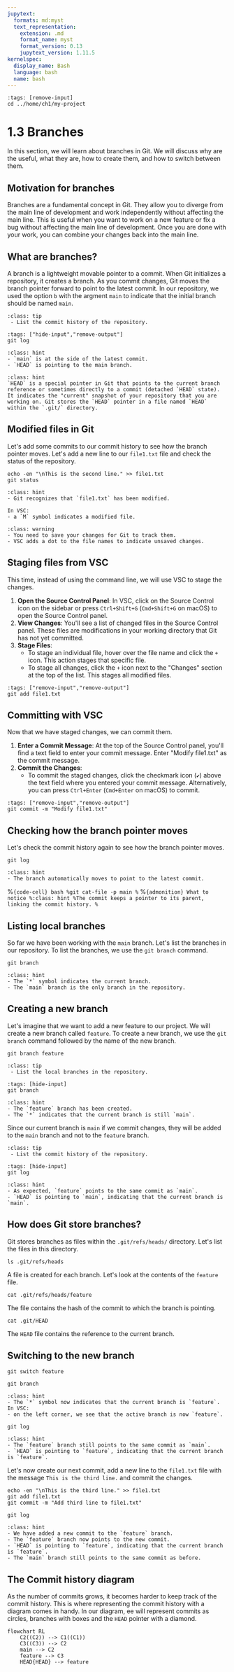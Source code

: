 ```yaml
---
jupytext:
  formats: md:myst
  text_representation:
    extension: .md
    format_name: myst
    format_version: 0.13
    jupytext_version: 1.11.5
kernelspec:
  display_name: Bash
  language: bash
  name: bash
---
```


```{code-cell} bash
:tags: [remove-input]
cd ../home/ch1/my-project
```

# 1.3 Branches

In this section, we will learn about branches in Git. We will discuss why are the useful, what they are, how to create them, and how to switch between them.

## Motivation for branches
Branches are a fundamental concept in Git. They allow you to diverge from the main line of development and work independently without affecting the main line. This is useful when you want to work on a new feature or fix a bug without affecting the main line of development. Once you are done with your work, you can combine your changes back into the main line.

## What are branches?
A branch is a lightweight movable pointer to a commit. When Git initializes a repository, it creates a branch. As you commit changes, Git moves the branch pointer forward to point to the latest commit. In our repository, we used the option `b` with the argment `main` to indicate that the initial branch should be named `main`. 

```{admonition} Test your knowledge
:class: tip 
 - List the commit history of the repository.
```

```{code-cell} bash
:tags: ["hide-input","remove-output"]
git log
```

```{admonition} What to notice
:class: hint
- `main` is at the side of the latest commit.
- `HEAD` is pointing to the main branch.
```

```{admonition} What is HEAD?
:class: hint
`HEAD` is a special pointer in Git that points to the current branch reference or sometimes directly to a commit (detached `HEAD` state). It indicates the "current" snapshot of your repository that you are working on. Git stores the `HEAD` pointer in a file named `HEAD` within the `.git/` directory.
```
## Modified files in Git
Let's add some commits to our commit history to see how the branch pointer moves. Let's add a new line to our `file1.txt` file and check the status of the repository.

```{code-cell} bash
echo -en "\nThis is the second line." >> file1.txt
git status
```

```{admonition} What to notice
:class: hint
- Git recognizes that `file1.txt` has been modified. 

In VSC:
- a `M` symbol indicates a modified file.
```

```{admonition} Remember to save your changes
:class: warning
- You need to save your changes for Git to track them.
- VSC adds a dot to the file names to indicate unsaved changes.
```

## Staging files from VSC
This time, instead of using the command line, we will use VSC to stage the changes.

1. **Open the Source Control Panel**: In VSC, click on the Source Control icon on the sidebar or press `Ctrl+Shift+G` (`Cmd+Shift+G` on macOS) to open the Source Control panel.
2. **View Changes**: You'll see a list of changed files in the Source Control panel. These files are modifications in your working directory that Git has not yet committed.
3. **Stage Files**:
   - To stage an individual file, hover over the file name and click the `+` icon. This action stages that specific file.
   - To stage all changes, click the `+` icon next to the "Changes" section at the top of the list. This stages all modified files.

```{code-cell} bash
:tags: ["remove-input","remove-output"]
git add file1.txt
```

## Committing with VSC
Now that we have staged changes, we can commit them.

1. **Enter a Commit Message**: At the top of the Source Control panel, you'll find a text field to enter your commit message. Enter "Modify file1.txt" as the commit message.
2. **Commit the Changes**:
   - To commit the staged changes, click the checkmark icon (`✔`) above the text field where you entered your commit message. Alternatively, you can press `Ctrl+Enter` (`Cmd+Enter` on macOS) to commit.

```{code-cell} bash
:tags: ["remove-input","remove-output"]
git commit -m "Modify file1.txt"
```

## Checking how the branch pointer moves
Let's check the commit history again to see how the branch pointer moves.

```{code-cell} bash
git log
```

```{admonition} What to notice
:class: hint
- The branch automatically moves to point to the latest commit.
```

%```{code-cell} bash
%git cat-file -p main
%```
%```{admonition} What to notice
%:class: hint
%The commit keeps a pointer to its parent, linking the commit history.
%```

## Listing local branches
So far we have been working with the `main` branch. Let's list the branches in our repository. 
To list the branches, we use the `git branch` command.

```{code-cell} bash
git branch
```
```{admonition} What to notice
:class: hint
- The `*` symbol indicates the current branch.
- The `main` branch is the only branch in the repository.
```

## Creating a new branch
Let's imagine that we want to add a new feature to our project. We will create a new branch called `feature`. To create a new branch, we use the `git branch` command followed by the name of the new branch. 

```{code-cell} bash
git branch feature
```

```{admonition} Test your knowledge
:class: tip 
 - List the local branches in the repository.
```

```{code-cell} bash
:tags: [hide-input]
git branch
```

```{admonition} What to notice
:class: hint
- The `feature` branch has been created.
- The `*` indicates that the current branch is still `main`.
```

Since our current branch is `main` if we commit changes, they will be added to the `main` branch and not to the `feature` branch.

```{admonition} Test your knowledge
:class: tip 
 - List the commit history of the repository.
```

```{code-cell} bash
:tags: [hide-input]
git log
```

```{admonition} What to notice
:class: hint
- As expected, `feature` points to the same commit as `main`.
- `HEAD` is pointing to `main`, indicating that the current branch is `main`.
```

## How does Git store branches?

Git stores branches as files within the `.git/refs/heads/` directory. Let's list the files in this directory.

```{code-cell} bash
ls .git/refs/heads
```
A file is created for each branch. Let's look at the contents of the `feature` file.

```{code-cell} bash
cat .git/refs/heads/feature
```

The file contains the hash of the commit to which the branch is pointing.

```{code-cell} bash
cat .git/HEAD
```

The `HEAD` file contains the reference to the current branch.

## Switching to the new branch
```{code-cell} bash
git switch feature
```

```{code-cell} bash
git branch
```

```{admonition} What to notice
:class: hint
- The `*` symbol now indicates that the current branch is `feature`.
In VSC:
- on the left corner, we see that the active branch is now `feature`.
```

```{code-cell} bash
git log
```

```{admonition} What to notice
:class: hint
- The `feature` branch still points to the same commit as `main`.
- `HEAD` is pointing to `feature`, indicating that the current branch is `feature`.
```

Let's now create our next commit, add a new line to the  `file1.txt` file with the message `This is the third line.` and commit the changes.

```{code-cell} bash
echo -en "\nThis is the third line." >> file1.txt
git add file1.txt
git commit -m "Add third line to file1.txt"
```

```{code-cell} bash
git log
```

```{admonition} What to notice
:class: hint
- We have added a new commit to the `feature` branch. 
- The `feature` branch now points to the new commit. 
- `HEAD` is pointing to `feature`, indicating that the current branch is `feature`.
- The `main` branch still points to the same commit as before. 
```

## The Commit history diagram
As the number of commits grows, it becomes harder to keep track of the commit history. This is where representing the commit history with a diagram comes in handy. In our diagram, ee will represent commits as circles, branches with boxes and the `HEAD` pointer with a diamond.

```{mermaid}
flowchart RL
    C2((C2)) --> C1((C1))
    C3((C3)) --> C2
    main --> C2
    feature --> C3
    HEAD{HEAD} --> feature
```

